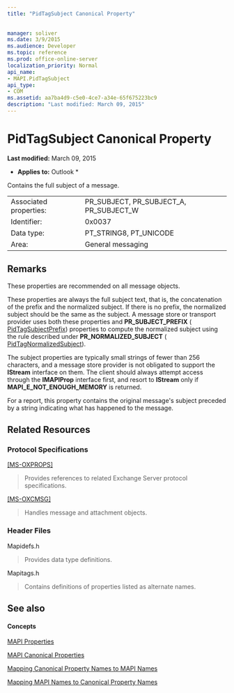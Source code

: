 ```yaml
---
title: "PidTagSubject Canonical Property"
 
 
manager: soliver
ms.date: 3/9/2015
ms.audience: Developer
ms.topic: reference
ms.prod: office-online-server
localization_priority: Normal
api_name:
- MAPI.PidTagSubject
api_type:
- COM
ms.assetid: aa7ba4d9-c5e0-4ce7-a34e-65f675223bc9
description: "Last modified: March 09, 2015"
---
```


# PidTagSubject Canonical Property

 **Last modified:** March 09, 2015 
  
 * **Applies to:** Outlook * 
  
Contains the full subject of a message.
  
|||
|:-----|:-----|
|Associated properties:  <br/> |PR_SUBJECT, PR_SUBJECT_A, PR_SUBJECT_W  <br/> |
|Identifier:  <br/> |0x0037  <br/> |
|Data type:  <br/> |PT_STRING8, PT_UNICODE  <br/> |
|Area:  <br/> |General messaging  <br/> |
   
## Remarks

These properties are recommended on all message objects. 
  
These properties are always the full subject text, that is, the concatenation of the prefix and the normalized subject. If there is no prefix, the normalized subject should be the same as the subject. A message store or transport provider uses both these properties and **PR_SUBJECT_PREFIX** ( [PidTagSubjectPrefix](pidtagsubjectprefix-canonical-property.md)) properties to compute the normalized subject using the rule described under **PR_NORMALIZED_SUBJECT** ( [PidTagNormalizedSubject](pidtagnormalizedsubject-canonical-property.md)).
  
The subject properties are typically small strings of fewer than 256 characters, and a message store provider is not obligated to support the **IStream** interface on them. The client should always attempt access through the **IMAPIProp** interface first, and resort to **IStream** only if **MAPI_E_NOT_ENOUGH_MEMORY** is returned. 
  
For a report, this property contains the original message's subject preceded by a string indicating what has happened to the message.
  
## Related Resources

### Protocol Specifications

[[MS-OXPROPS]](http://msdn.microsoft.com/library/f6ab1613-aefe-447d-a49c-18217230b148%28Office.15%29.aspx)
  
> Provides references to related Exchange Server protocol specifications.
    
[[MS-OXCMSG]](http://msdn.microsoft.com/library/7fd7ec40-deec-4c06-9493-1bc06b349682%28Office.15%29.aspx)
  
> Handles message and attachment objects.
    
### Header Files

Mapidefs.h
  
> Provides data type definitions.
    
Mapitags.h
  
> Contains definitions of properties listed as alternate names.
    
## See also

#### Concepts

[MAPI Properties](mapi-properties.md)
  
[MAPI Canonical Properties](mapi-canonical-properties.md)
  
[Mapping Canonical Property Names to MAPI Names](mapping-canonical-property-names-to-mapi-names.md)
  
[Mapping MAPI Names to Canonical Property Names](mapping-mapi-names-to-canonical-property-names.md)

